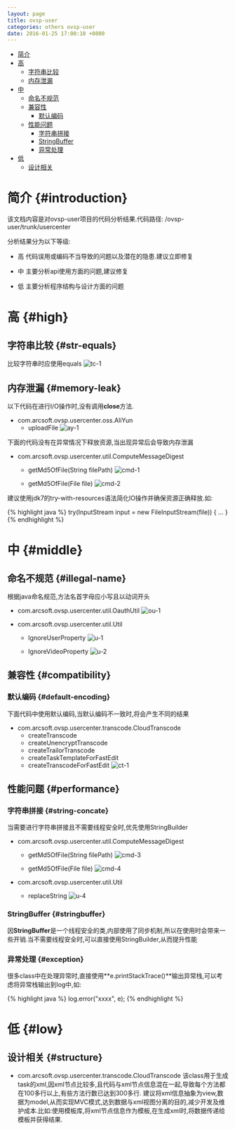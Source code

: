```yaml
---
layout: page
title: ovsp-user
categories: others ovsp-user
date: 2016-01-25 17:00:10 +0800
---
```


- [简介](#introduction)
- [高](#high)
  - [字符串比较](#str-equals)
  - [内存泄漏](#memory-leak)
- [中](#middle)
  - [命名不规范](#illegal-name)
  - [兼容性](#compatibility)
    - [默认编码](#default-encoding)  
  - [性能问题](#performance)
    - [字符串拼接](#string-concate)
    - [StringBuffer](#stringbuffer)
    - [异常处理](#exception)
- [低](#low)
  - [设计相关](#structure)

# 简介 {#introduction}
该文档内容是对ovsp-user项目的代码分析结果.代码路径: /ovsp-user/trunk/usercenter

分析结果分为以下等级:

* 高
代码误用或编码不当导致的问题以及潜在的隐患.建议立即修复

* 中
主要分析api使用方面的问题,建议修复

* 低
主要分析程序结构与设计方面的问题

# 高 {#high}

## 字符串比较 {#str-equals}
比较字符串时应使用equals
![tc-1](/images/ovsp-usercenter/tc-1.png)

## 内存泄漏 {#memory-leak}
以下代码在进行I/O操作时,没有调用**close**方法.

- com.arcsoft.ovsp.usercenter.oss.AliYun
  - uploadFile
  ![ay-1](/images/ovsp-usercenter/ay-1.png)

下面的代码没有在异常情况下释放资源,当出现异常后会导致内存泄漏

- com.arcsoft.ovsp.usercenter.util.ComputeMessageDigest
  - getMd5OfFile(String filePath)
  ![cmd-1](/images/ovsp-usercenter/cmd-1.png)

  - getMd5OfFile(File file)
  ![cmd-2](/images/ovsp-usercenter/cmd-2.png)  

建议使用jdk7的try-with-resources语法简化IO操作并确保资源正确释放.如:

{% highlight java %}
try(InputStream input = new FileInputStream(file)) {
...
}
{% endhighlight %}

# 中 {#middle}

## 命名不规范 {#illegal-name}
根据java命名规范,方法名首字母应小写且以动词开头

- com.arcsoft.ovsp.usercenter.util.OauthUtil
![ou-1](/images/ovsp-usercenter/ou-1.png)

- com.arcsoft.ovsp.usercenter.util.Util
  - IgnoreUserProperty
  ![u-1](/images/ovsp-usercenter/u-1.png)

  - IgnoreVideoProperty
  ![u-2](/images/ovsp-usercenter/u-2.png)

## 兼容性 {#compatibility}

### 默认编码 {#default-encoding}
下面代码中使用默认编码,当默认编码不一致时,将会产生不同的结果

- com.arcsoft.ovsp.usercenter.transcode.CloudTranscode
  - createTranscode
  - createUnencryptTranscode
  - createTrailorTranscode
  - createTaskTemplateForFastEdit
  - createTranscodeForFastEdit
  ![ct-1](/images/ovsp-usercenter/ct-1.png)

## 性能问题 {#performance}

### 字符串拼接 {#string-concate}
当需要进行字符串拼接且不需要线程安全时,优先使用StringBuilder

- com.arcsoft.ovsp.usercenter.util.ComputeMessageDigest
  - getMd5OfFile(String filePath)
  ![cmd-3](/images/ovsp-usercenter/cmd-3.png)

  - getMd5OfFile(File file)
  ![cmd-4](/images/ovsp-usercenter/cmd-4.png)

- com.arcsoft.ovsp.usercenter.util.Util
  - replaceString
  ![u-4](/images/ovsp-usercenter/u-4.png)  

### StringBuffer {#stringbuffer}
因**StringBuffer**是一个线程安全的类,内部使用了同步机制,所以在使用时会带来一些开销.当不需要线程安全时,可以直接使用StringBuilder,从而提升性能

### 异常处理 {#exception}
很多class中在处理异常时,直接使用**e.printStackTrace()**输出异常栈,可以考虑将异常栈输出到log中,如:

{% highlight java %}
log.error("xxxx", e);
{% endhighlight %}

# 低 {#low}

## 设计相关 {#structure}

- com.arcsoft.ovsp.usercenter.transcode.CloudTranscode
该class用于生成task的xml,因xml节点比较多,且代码与xml节点信息混在一起,导致每个方法都在100多行以上,有些方法行数已达到300多行.
建议将xml信息抽象为view,数据为model,从而实现MVC模式,达到数据与xml视图分离的目的,减少开发及维护成本.比如:使用模板库,将xml节点信息作为模板,在生成xml时,将数据传递给模板并获得结果.

